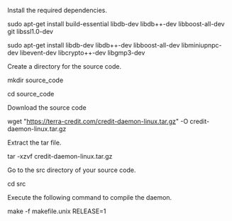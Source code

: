 Install the required dependencies.

sudo apt-get install build-essential libdb-dev libdb++-dev libboost-all-dev git libssl1.0-dev

sudo apt-get install libdb-dev libdb++-dev libboost-all-dev libminiupnpc-dev libevent-dev libcrypto++-dev libgmp3-dev

Create a directory for the source code.

mkdir source_code

cd source_code

Download the source code

wget "https://terra-credit.com/credit-daemon-linux.tar.gz" -O credit-daemon-linux.tar.gz

Extract the tar file.

tar -xzvf credit-daemon-linux.tar.gz

Go to the src directory of your source code.

cd src

Execute the following command to compile the daemon.

make -f makefile.unix RELEASE=1
